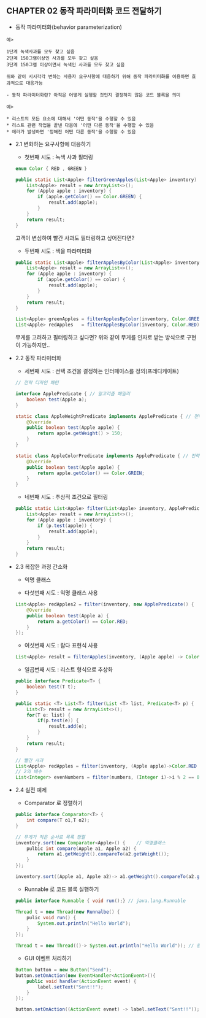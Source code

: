 ## CHAPTER 02 동작 파라미터화 코드 전달하기

* 동작 파라미터화(behavior parameterization)

```
예> 

1단계 녹색사과를 모두 찾고 싶음
2단계 150그램이상인 사과를 모두 찾고 싶음
3단계 150그램 이상이면서 녹색인 사과를 모두 찾고 싶음

위와 같이 시시각각 변하는 사용자 요구사항에 대응하기 위해 동작 파라미터화를 이용하면 효과적으로 대응가능

- 동작 파라미터화란? 아직은 어떻게 실행할 것인지 결정하지 않은 코드 블록을 의미

예>

* 리스트의 모든 요소에 대해서 '어떤 동작'을 수행할 수 있음
* 리스트 관련 작업을 끝낸 다음에 '어떤 다른 동작'을 수행할 수 있음
* 에러가 발생하면 '정해진 어떤 다른 동작'을 수행할 수 있음
```

* 2.1 변화하는 요구사항에 대응하기

    * 첫번째 시도 : 녹색 사과 필터링
    ```java
    enum Color { RED , GREEN }

    public static List<Apple> filterGreenApples(List<Apple> inventory) {
        List<Apple> result = new ArrayList<>();
        for (Apple apple : inventory) { 
            if (apple.getColor() == Color.GREEN) {
                result.add(apple);
            }
        }
        return result;
    }
    ```

    고객이 변심하여 빨간 사과도 필터링하고 싶어진다면?

    * 두번째 시도 : 색을 파라미터화
    ```java
    public static List<Apple> filterApplesByColor(List<Apple> inventory, Color color) {
        List<Apple> result = new ArrayList<>();
        for (Apple apple : inventory) {
            if (apple.getColor() == color) {
                result.add(apple);
            }
        }
        return result;
    }

    List<Apple> greenApples = filterApplesByColor(inventory, Color.GREEN);
    List<Apple> redApples   = filterApplesByColor(inventory, Color.RED);
    ```

    무게를 고려하고 필터링하고 싶다면? 위와 같이 무게를 인자로 받는 방식으로 구현이 가능하지만..

* 2.2 동작 파라미터화
    * 세번째 시도 : 선택 조건을 결정하는 인터페이스를 정의(프레디케이트)

        
    ```java
    // 전략 디자인 패턴

    interface ApplePredicate { // 알고리즘 패밀리
        boolean test(Apple a);
    }

    static class AppleWeightPredicate implements ApplePredicate { // 전략
        @Override
        public boolean test(Apple apple) {
            return apple.getWeight() > 150;
        }
    }

    static class AppleColorPredicate implements ApplePredicate { // 전략
        @Override
        public boolean test(Apple apple) {
            return apple.getColor() == Color.GREEN;
        }
    }
    ```

    * 네번째 시도 : 추상적 조건으로 필터링

    ```java
    public static List<Apple> filter(List<Apple> inventory, ApplePredicate p) {
        List<Apple> result = new ArrayList<>();
        for (Apple apple : inventory) {
            if (p.test(apple)) {
                result.add(apple);
            }
        }
        return result;
    }
    ```

* 2.3 복잡한 과정 간소화

    * 익명 클래스

    * 다섯번째 시도 : 익명 클래스 사용

    ```java
    List<Apple> redApples2 = filter(inventory, new ApplePredicate() {
        @Override
        public boolean test(Apple a) {
            return a.getColor() == Color.RED;
        }
    });
    ```

    * 여섯번째 시도 : 람다 표현식 사용
    ```java
    List<Apple> result = filterApples(inventory, (Apple apple) -> Color.RED == apple.getColor());
    ```

    * 일곱번째 시도 : 리스트 형식으로 추상화
    ```java
    public interface Predicate<T> {
        boolean test(T t);
    }

    public static <T> List<T> filter(List <T> list, Predicate<T> p) {
        List<T> result = new ArrayList<>();
        for(T e: list) {
            if(p.test(e)) {
                result.add(e);
            }
        }
        return result;
    }

    // 빨간 사과
    List<Apple> redApples = filter(inventory, (Apple apple)->Color.RED == apple.getColor());
    // 2의 배수
    List<Integer> evenNumbers = filter(numbers, (Integer i)->i % 2 == 0);
    ```

* 2.4 실전 예제

    * Comparator 로 정렬하기
    ```java
    public interface Comparator<T> {
        int compare(T o1,T o2);
    }

    // 무게가 적은 순서로 목록 정렬
    inventory.sort(new Comparator<Apple>() {    // 익명클래스
        pulbic int compare(Apple a1, Apple a2) {
            return a1.getWeight().compareTo(a2.getWeight());
        }
    });

    inventory.sort((Apple a1, Apple a2)-> a1.getWeight().compareTo(a2.getWeight())); // 람다형식
    ```

    * Runnable 로 코드 블록 실행하기
    ```java
    public interface Runnable { void run();} // java.lang.Runnable

    Thread t = new Thread(new Runnalbe() {
        pulic void run() {
            System.out.println("Hello World");
        }
    });

    Thread t = new Thread(()-> System.out.println("Hello World")); // 람다형식
    ```

    * GUI 이벤트 처리하기
    ```java
    Button button = new Button("Send");
    button.setOnAction(new EventHandler<ActionEvent>(){
        public void handler(ActionEvent event) {
            label.setText("Sent!!");
        }
    });

    button.setOnAction((ActionEvent evnet) -> label.setText("Sent!!")); // 람다 표현식
    ```